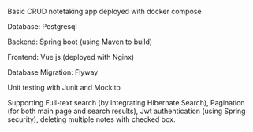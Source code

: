 Basic CRUD notetaking app deployed with docker compose

Database: Postgresql

Backend: Spring boot (using Maven to build)

Frontend: Vue js (deployed with Nginx)

Database Migration: Flyway

Unit testing with Junit and Mockito

Supporting Full-text search (by integrating Hibernate Search), Pagination (for both main page and search results), Jwt authentication (using Spring security),  deleting multiple notes with checked box.
